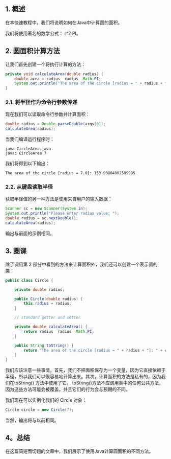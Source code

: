 ## 1. 概述

在本快速教程中，我们将说明如何在Java中计算圆的面积。

我们将使用著名的数学公式： r^2  PI。

## 2. 圆面积计算方法

让我们首先创建一个将执行计算的方法：

```java
private void calculateArea(double radius) {
    double area = radius  radius  Math.PI;
    System.out.println("The area of the circle [radius = " + radius + "]: " + area);
}
```

### 2.1. 将半径作为命令行参数传递

现在我们可以读取命令行参数并计算面积：

```java
double radius = Double.parseDouble(args[0]);
calculateArea(radius);
```

当我们编译运行程序时：

```plaintext
java CircleArea.java
javac CircleArea 7
```

我们将得到以下输出：

```plaintext
The area of the circle [radius = 7.0]: 153.93804002589985
```

### 2.2. 从键盘读取半径

获取半径值的另一种方法是使用来自用户的输入数据：

```java
Scanner sc = new Scanner(System.in);
System.out.println("Please enter radius value: ");
double radius = sc.nextDouble();
calculateArea(radius);
```

输出与前面的示例相同。

## 3. 圈课

除了调用第 2 部分中看到的方法来计算面积外，我们还可以创建一个表示圆的类：

```java
public class Circle {

    private double radius;

    public Circle(double radius) {
        this.radius = radius;
    }

    // standard getter and setter

    private double calculateArea() {
        return radius  radius  Math.PI;
    }

    public String toString() {
        return "The area of the circle [radius = " + radius + "]: " + calculateArea();
    }
}
```

我们应该注意一些事情。首先，我们不把面积保存为一个变量，因为它直接依赖于半径，所以我们可以很容易地计算出来。其次，计算面积的方法是私有的，因为我们在toString() 方法中使用了它。 toString()方法不应调用类中的任何公共方法，因为这些方法可能会被覆盖，并且它们的行为会与预期的不同。

我们现在可以实例化我们的 Circle 对象：

```java
Circle circle = new Circle(7);
```

当然，输出将与以前相同。

## 4。总结

在这篇简短而切题的文章中，我们展示了使用Java计算圆面积的不同方法。